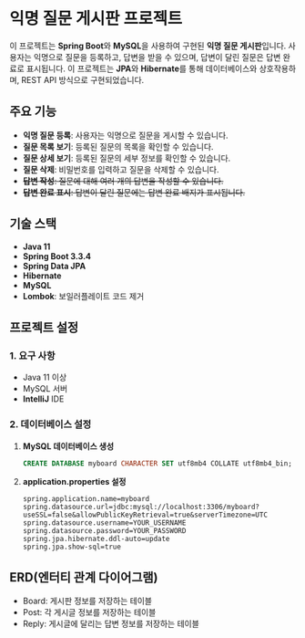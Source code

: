 # 익명 질문 게시판 프로젝트

이 프로젝트는 **Spring Boot**와 **MySQL**을 사용하여 구현된 **익명 질문 게시판**입니다. 사용자는 익명으로 질문을 등록하고, 답변을 받을 수 있으며, 답변이 달린 질문은 답변 완료로 표시됩니다. 이 프로젝트는 **JPA**와 **Hibernate**를 통해 데이터베이스와 상호작용하며, REST API 방식으로 구현되었습니다.

## 주요 기능

- **익명 질문 등록**: 사용자는 익명으로 질문을 게시할 수 있습니다.
- **질문 목록 보기**: 등록된 질문의 목록을 확인할 수 있습니다.
- **질문 상세 보기**: 등록된 질문의 세부 정보를 확인할 수 있습니다.
- **질문 삭제**: 비밀번호를 입력하고 질문을 삭제할 수 있습니다.
- ~~**답변 작성**: 질문에 대해 여러 개의 답변을 작성할 수 있습니다.~~
- ~~**답변 완료 표시**: 답변이 달린 질문에는 답변 완료 배지가 표시됩니다.~~

## 기술 스택

- **Java 11**
- **Spring Boot 3.3.4**
- **Spring Data JPA**
- **Hibernate**
- **MySQL**
- **Lombok**: 보일러플레이트 코드 제거

## 프로젝트 설정

### 1. 요구 사항
- Java 11 이상
- MySQL 서버
- **IntelliJ** IDE

### 2. 데이터베이스 설정

1. **MySQL 데이터베이스 생성**
   ```sql
   CREATE DATABASE myboard CHARACTER SET utf8mb4 COLLATE utf8mb4_bin;

2. **application.properties 설정**
   ```properties
   spring.application.name=myboard
   spring.datasource.url=jdbc:mysql://localhost:3306/myboard?useSSL=false&allowPublicKeyRetrieval=true&serverTimezone=UTC
   spring.datasource.username=YOUR_USERNAME
   spring.datasource.password=YOUR_PASSWORD
   spring.jpa.hibernate.ddl-auto=update
   spring.jpa.show-sql=true
   ```


## ERD(엔터티 관계 다이어그램)

- Board: 게시판 정보를 저장하는 테이블
- Post: 각 게시글 정보를 저장하는 테이블
- Reply: 게시글에 달리는 답변 정보를 저장하는 테이블

